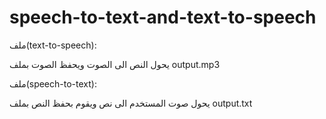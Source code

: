 # speech-to-text-and-text-to-speech

ملف(text-to-speech):

يحول النص الى الصوت ويحفظ الصوت بملف output.mp3

ملف(speech-to-text):

يحول صوت المستخدم الى نص ويقوم بحفظ النص بملف output.txt


